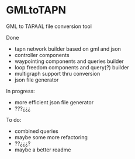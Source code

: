 # GMLtoTAPN
GML to TAPAAL file conversion tool


Done
- tapn network builder based on gml and json
- controller components
- waypointing components and queries builder
- loop freedom components and query(?) builder
- multigraph support thru conversion
- json file generator

In progress:
- more efficient json file generator
- ???¿¿¿

To do:
- combined queries
- maybe some more refactoring
- ??¿¿¿?
- maybe a better readme
